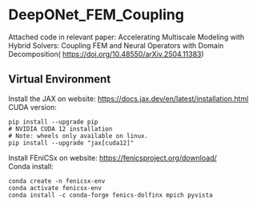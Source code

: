 # DeepONet_FEM_Coupling
Attached code in relevant paper: Accelerating Multiscale Modeling with Hybrid Solvers: Coupling FEM and Neural Operators with Domain Decomposition(
https://doi.org/10.48550/arXiv.2504.11383)

## Virtual Environment   
Install the JAX on website: https://docs.jax.dev/en/latest/installation.html  
CUDA version:
<pre><code>pip install --upgrade pip
# NVIDIA CUDA 12 installation
# Note: wheels only available on linux.
pip install --upgrade "jax[cuda12]"
</code></pre>  


Install FEniCSx on website: https://fenicsproject.org/download/  
Conda install:
<pre><code>conda create -n fenicsx-env
conda activate fenicsx-env
conda install -c conda-forge fenics-dolfinx mpich pyvista
</code></pre>


